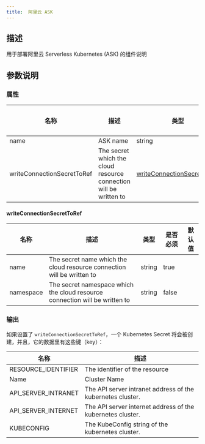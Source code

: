 ```yaml
---
title:  阿里云 ASK
---
```


## 描述

用于部署阿里云 Serverless Kubernetes (ASK) 的组件说明

## 参数说明


### 属性

 名称 | 描述 | 类型 | 是否必须 | 默认值 
 ------------ | ------------- | ------------- | ------------- | ------------- 
 name | ASK name | string | true |  
 writeConnectionSecretToRef | The secret which the cloud resource connection will be written to | [writeConnectionSecretToRef](#writeConnectionSecretToRef) | false |  


#### writeConnectionSecretToRef

 名称 | 描述 | 类型 | 是否必须 | 默认值 
 ------------ | ------------- | ------------- | ------------- | ------------- 
 name | The secret name which the cloud resource connection will be written to | string | true |  
 namespace | The secret namespace which the cloud resource connection will be written to | string | false |  


### 输出

如果设置了 `writeConnectionSecretToRef`，一个 Kubernetes Secret 将会被创建，并且，它的数据里有这些键（key）：

 名称 | 描述 
 ------------ | ------------- 
 RESOURCE_IDENTIFIER | The identifier of the resource
 Name | Cluster Name
 API_SERVER_INTRANET | The API server intranet address of the kubernetes cluster.
 API_SERVER_INTERNET | The API server internet address of the kubernetes cluster.
 KUBECONFIG | The KubeConfig string of the kubernetes cluster.
